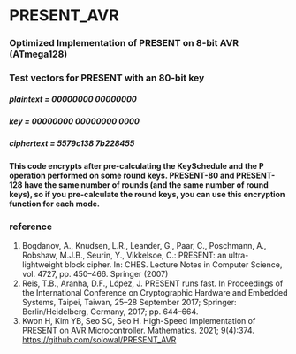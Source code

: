 # PRESENT_AVR

### Optimized Implementation of PRESENT on 8-bit AVR (ATmega128)

### Test vectors for PRESENT with an 80-bit key
##### plaintext   = 00000000 00000000
##### key         = 00000000 00000000 0000
##### ciphertext  = 5579c138 7b228455

#### This code encrypts after pre-calculating the KeySchedule and the P operation performed on some round keys. PRESENT-80 and PRESENT-128 have the same number of rounds (and the same number of round keys), so if you pre-calculate the round keys, you can use this encryption function for each mode.


### reference
1. Bogdanov, A., Knudsen, L.R., Leander, G., Paar, C., Poschmann, A., Robshaw, M.J.B., Seurin, Y., Vikkelsoe, C.: PRESENT: an ultra-lightweight block cipher. In: CHES. Lecture Notes in Computer Science, vol. 4727, pp. 450–466. Springer (2007)
2. Reis, T.B., Aranha, D.F., López, J. PRESENT runs fast. In Proceedings of the International Conference on Cryptographic Hardware and Embedded Systems, Taipei, Taiwan, 25–28 September 2017; Springer: Berlin/Heidelberg, Germany, 2017; pp. 644–664.
3. Kwon H, Kim YB, Seo SC, Seo H. High-Speed Implementation of PRESENT on AVR Microcontroller. Mathematics. 2021; 9(4):374.  https://github.com/solowal/PRESENT_AVR
